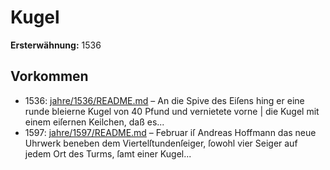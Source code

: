 # Kugel

**Ersterwähnung:** 1536

## Vorkommen
- 1536: [jahre/1536/README.md](../jahre/1536/README.md) – An die Spive des Eiſens hing er eine
runde bleierne Kugel von 40 Pfund und vernietete vorne |
die Kugel mit einem eiſernen Keilchen, daß es...
- 1597: [jahre/1597/README.md](../jahre/1597/README.md) – Februar iſ Andreas Hoffmann das neue
Uhrwerk beneben dem Viertelſtundenſeiger, ſowohl vier
Seiger auf jedem Ort des Turms, ſamt einer Kugel...
